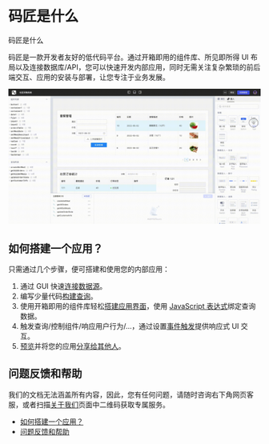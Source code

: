 # 码匠是什么

码匠是什么

码匠是一款开发者友好的低代码平台。通过开箱即用的组件库、所见即所得 UI 布局以及连接数据库/API，您可以快速开发内部应用，同时无需关注复杂繁琐的前后端交互、应用的安装与部署，让您专注于业务发展。

​![](assets/what-is-majiang1-20231002133803-7j4cpkm.gif)​

## 如何搭建一个应用？

只需通过几个步骤，便可搭建和使用您的内部应用：

1. 通过 GUI 快速[连接数据源](https://majiang.co/docs/datasource)。
2. 编写少量代码[构建查询](https://majiang.co/docs/how-to-write-query)。
3. 使用开箱即用的组件库轻松[搭建应用界面](https://majiang.co/docs/drag-and-drop)，使用 [JavaScript 表达式](https://majiang.co/docs/javascript-in-majiang/writing-javascript)绑定查询数据。
4. 触发查询/控制组件/响应用户行为/...，通过设置[事件触发](https://majiang.co/docs/event-handler)提供响应式 UI 交互。
5. [预览](https://majiang.co/docs/app-release)并将您的应用[分享给其他人](https://majiang.co/docs/member-manage#%E6%B7%BB%E5%8A%A0%E6%88%90%E5%91%98)。

## 问题反馈和帮助

我们的文档无法涵盖所有内容，因此，您有任何问题，请随时咨询右下角网页客服，或者扫描[关于我们](https://majiang.co/about-us/)页面中二维码获取专属服务。

* [如何搭建一个应用？](https://majiang.co/docs#%E5%A6%82%E4%BD%95%E6%90%AD%E5%BB%BA%E4%B8%80%E4%B8%AA%E5%BA%94%E7%94%A8%EF%BC%9F)
* [问题反馈和帮助](https://majiang.co/docs#%E9%97%AE%E9%A2%98%E5%8F%8D%E9%A6%88%E5%92%8C%E5%B8%AE%E5%8A%A9)
